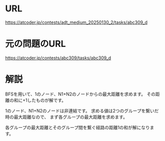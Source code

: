 # URL
https://atcoder.jp/contests/adt_medium_20250130_2/tasks/abc309_d

# 元の問題のURL
https://atcoder.jp/contests/abc309/tasks/abc309_d

# 解説
BFSを用いて、1のノード、N1+N2のノードからの最大距離を求めます。
その距離の和に+1したものが解です。

1のノード、N1+N2のノードは非連結です。
求める値は2つのグループを繋いだ時の最大距離なので、
まず各グループの最大距離を求めます。

各グループの最大距離とそのグループ間を繋ぐ経路の距離1の和が解になります。
